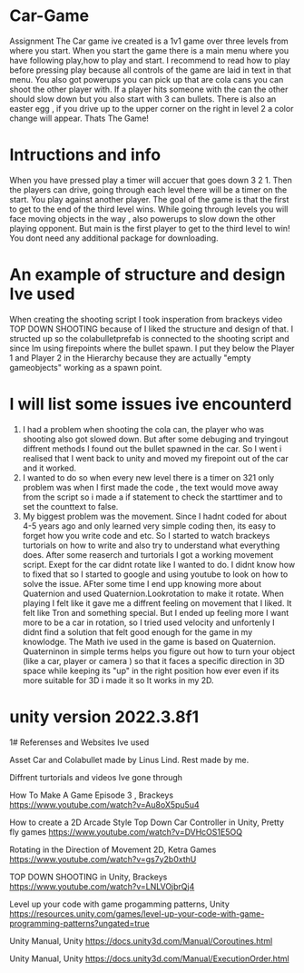 # Car-Game
 Assignment
The Car game ive created is a 1v1 game over three levels from where you start. When you start the game there is a main menu where you have following play,how to play and start.
I recommend to read how to play before pressing play because all controls of the game are laid in text in that menu. You also got powerups you can pick up that are cola cans you can shoot the other player with.
If a player hits someone with the can the other should slow down but you also start with 3 can bullets. There is also an easter egg , if you drive up to the upper corner on the right in level 2 a color change will appear.
Thats The Game!

# Intructions and info
When you have pressed play a timer will accuer that goes down 3 2 1. Then the players can drive, going through each level there will be a timer on the start. You play against another player.
The goal of the game is that the first to get to the end of the third level wins. While going through levels you will face moving objects in the way , also powerups to slow down the other playing opponent. But main is the first player to get to the third level to win! You dont need any additional package for downloading.

# An example of structure and design Ive used

When creating the shooting script I took insperation from brackeys video TOP DOWN SHOOTING because of I liked the structure and design of that. I structed up so the colabulletprefab is connected to the shooting script and since Im using firepoints where the bullet spawn. I put they below the Player 1 and Player 2 in the Hierarchy because they are actually "empty gameobjects" working as a spawn point.



# I will list some issues ive encounterd 
1. I had a problem when shooting the cola can, the player who was shooting also got slowed down. But after some debuging and tryingout diffrent methods I found out the bullet spawned in the car.
   So I went i realised that I went back to unity and moved my firepoint out of the car and it worked.
2. I wanted to do so when every new level there is a timer on 321 only problem was when I first made the code , the text would move away from the script so i made a if statement to check the starttimer and to set the counttext to false.
3.  My biggest problem was the movement. Since I hadnt coded for about 4-5 years ago and only learned very simple coding then, its easy to forget how you write code and etc. So I started to watch brackeys turtorials on how to write and also try to understand what everything does. After some reaserch and turtorials I got a working movement script. Exept for the car didnt rotate like I wanted to do. I didnt know how to fixed that so I started to google and using youtube to look on how to solve the issue. AFter some time I end upp knowing more about Quaternion and used Quaternion.Lookrotation to make it rotate. When playing I felt like it gave me a diffrent feeling on movement that I liked. It felt like Tron and something special. But I ended up feeling more I want more to be a car in rotation, so I tried used velocity and unfortenly I didnt find a solution that felt good enough for the game in my knowlodge. The Math ive used in the game is based on Quaternion. Quaterninon in simple terms helps you figure out how to turn your object (like a car, player or camera ) so that it faces a specific direction in 3D space while keeping its "up" in the right position how ever even if its more suitable for 3D i made it so It works in my 2D.

# unity version 2022.3.8f1

1# Referenses and Websites Ive used

Asset
Car and Colabullet made by Linus Lind.
Rest made by me.

Diffrent turtorials and videos Ive gone through

How To Make A Game Episode 3 , Brackeys
https://www.youtube.com/watch?v=Au8oX5pu5u4

How to create a 2D Arcade Style Top Down Car Controller in Unity, Pretty fly games
https://www.youtube.com/watch?v=DVHcOS1E5OQ

Rotating in the Direction of Movement 2D, Ketra Games
https://www.youtube.com/watch?v=gs7y2b0xthU

TOP DOWN SHOOTING in Unity, Brackeys
https://www.youtube.com/watch?v=LNLVOjbrQj4

Level up your code with game progamming patterns, Unity
https://resources.unity.com/games/level-up-your-code-with-game-programming-patterns?ungated=true

Unity Manual, Unity
https://docs.unity3d.com/Manual/Coroutines.html

Unity Manual, Unity
https://docs.unity3d.com/Manual/ExecutionOrder.html



